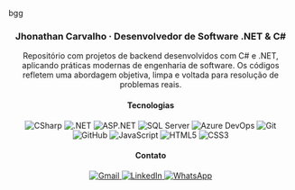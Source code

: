 bgg<h3 align="center">Jhonathan Carvalho · Desenvolvedor de Software .NET & C#</h3>

<p align="center">
  Repositório com projetos de backend desenvolvidos com C# e .NET, aplicando práticas modernas de engenharia de software. Os códigos refletem uma abordagem objetiva, limpa e voltada para resolução de problemas reais.
</p>

<h4 align="center">Tecnologias</h4>

<p align="center">
  <img src="https://img.shields.io/badge/CSharp-512BD4?style=flat&logo=csharp&logoColor=white" alt="CSharp" />
  <img src="https://img.shields.io/badge/.NET-512BD4?style=flat&logo=dotnet&logoColor=white" alt=".NET" />
  <img src="https://img.shields.io/badge/ASP.NET-512BD4?style=flat&logo=dotnet&logoColor=white" alt="ASP.NET" />
  <img src="https://img.shields.io/badge/SQL_Server-512BD4?style=flat&logo=microsoftsqlserver&logoColor=white" alt="SQL Server" />
  <img src="https://img.shields.io/badge/Azure_DevOps-512BD4?style=flat&logo=azuredevops&logoColor=white" alt="Azure DevOps" />
  <img src="https://img.shields.io/badge/Git-512BD4?style=flat&logo=git&logoColor=white" alt="Git" />
  <img src="https://img.shields.io/badge/GitHub-512BD4?style=flat&logo=github&logoColor=white" alt="GitHub" />
  <img src="https://img.shields.io/badge/JavaScript-512BD4?style=flat&logo=javascript&logoColor=white" alt="JavaScript" />
  <img src="https://img.shields.io/badge/HTML5-512BD4?style=flat&logo=html5&logoColor=white" alt="HTML5" />
  <img src="https://img.shields.io/badge/CSS3-512BD4?style=flat&logo=css3&logoColor=white" alt="CSS3" />
</p>

<h4 align="center">Contato</h4>

<p align="center">
  <a href="mailto:ti.dev.carvalho@gmail.com">
    <img src="https://img.shields.io/badge/Gmail-512BD4?style=flat&logo=gmail&logoColor=white" alt="Gmail"/>
  </a>
  <a href="https://www.linkedin.com/in/jhonathancarvalho/">
    <img src="https://img.shields.io/badge/LinkedIn-512BD4?style=flat&logo=linkedin&logoColor=white" alt="LinkedIn"/>
  </a>
  <a href="https://wa.me/5527996202811">
    <img src="https://img.shields.io/badge/WhatsApp-512BD4?style=flat&logo=whatsapp&logoColor=white" alt="WhatsApp"/>
  </a>
</p>
